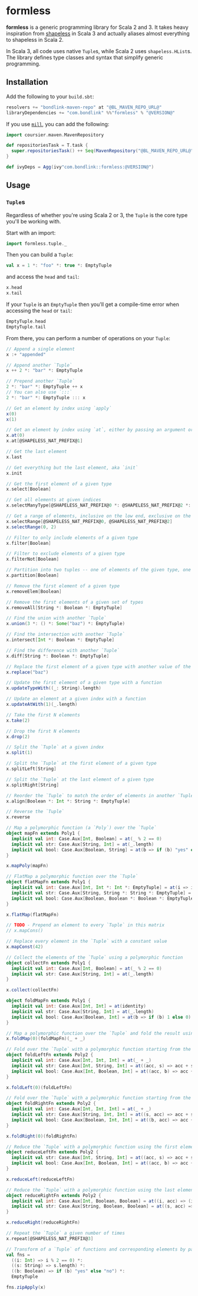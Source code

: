 # formless

**formless** is a generic programming library for Scala 2 and 3. It takes heavy inspiration from
[shapeless](https://github.com/milessabin/shapeless) in Scala 3 and actually aliases almost everything to shapeless in
Scala 2.

In Scala 3, all code uses native `Tuple`s, while Scala 2 uses `shapeless.HList`s. The library defines type classes and
syntax that simplify generic programming.

## Installation

Add the following to your `build.sbt`:

```scala
resolvers += "bondlink-maven-repo" at "@BL_MAVEN_REPO_URL@"
libraryDependencies += "com.bondlink" %%"formless" % "@VERSION@"
```

If you use [`mill`](https://github.com/com-lihaoyi/mill), you can add the following:

```scala
import coursier.maven.MavenRepository

def repositoriesTask = T.task {
  super.repositoriesTask() ++ Seq(MavenRepository("@BL_MAVEN_REPO_URL@"))
}

def ivyDeps = Agg(ivy"com.bondlink::formless:@VERSION@")
```

## Usage

### `Tuple`s

Regardless of whether you're using Scala 2 or 3, the `Tuple` is the core type you'll be working with.

Start with an import:

```scala mdoc
import formless.tuple._
```

Then you can build a `Tuple`:

```scala mdoc
val x = 1 *: "foo" *: true *: EmptyTuple
```

and access the `head` and `tail`:

```scala mdoc
x.head
x.tail
```

If your `Tuple` is an `EmptyTuple` then you'll get a compile-time error when accessing the `head` or `tail`:

```scala mdoc:fail
EmptyTuple.head
EmptyTuple.tail
```

From there, you can perform a number of operations on your `Tuple`:

```scala mdoc
// Append a single element
x :+ "appended"

// Append another `Tuple`
x ++ 2 *: "bar" *: EmptyTuple

// Prepend another `Tuple`
2 *: "bar" *: EmptyTuple ++ x
// You can also use `:::`
2 *: "bar" *: EmptyTuple ::: x

// Get an element by index using `apply`
x(0)
x(1)

// Get an element by index using `at`, either by passing an argument or an Int-literal type parameter
x.at(0)
x.at[@SHAPELESS_NAT_PREFIX@1]

// Get the last element
x.last

// Get everything but the last element, aka `init`
x.init

// Get the first element of a given type
x.select[Boolean]

// Get all elements at given indices
x.selectManyType[@SHAPELESS_NAT_PREFIX@0 *: @SHAPELESS_NAT_PREFIX@2 *: EmptyTuple]

// Get a range of elements, inclusive on the low end, exclusive on the high end
x.selectRange[@SHAPELESS_NAT_PREFIX@0, @SHAPELESS_NAT_PREFIX@2]
x.selectRange(0, 2)

// Filter to only include elements of a given type
x.filter[Boolean]

// Filter to exclude elements of a given type
x.filterNot[Boolean]

// Partition into two tuples -- one of elements of the given type, one of the remaining elements
x.partition[Boolean]

// Remove the first element of a given type
x.removeElem[Boolean]

// Remove the first elements of a given set of types
x.removeAll[String *: Boolean *: EmptyTuple]

// Find the union with another `Tuple`
x.union(3 *: () *: Some("baz") *: EmptyTuple)

// Find the intersection with another `Tuple`
x.intersect[Int *: Boolean *: EmptyTuple]

// Find the difference with another `Tuple`
x.diff[String *: Boolean *: EmptyTuple]

// Replace the first element of a given type with another value of the same type
x.replace("baz")

// Update the first element of a given type with a function
x.updateTypeWith((_: String).length)

// Update an element at a given index with a function
x.updateAtWith(1)(_.length)

// Take the first N elements
x.take(2)

// Drop the first N elements
x.drop(2)

// Split the `Tuple` at a given index
x.split(1)

// Split the `Tuple` at the first element of a given type
x.splitLeft[String]

// Split the `Tuple` at the last element of a given type
x.splitRight[String]

// Reorder the `Tuple` to match the order of elements in another `Tuple`
x.align[Boolean *: Int *: String *: EmptyTuple]

// Reverse the `Tuple`
x.reverse

// Map a polymorphic function (a `Poly`) over the `Tuple`
object mapFn extends Poly1 {
  implicit val int: Case.Aux[Int, Boolean] = at(_ % 2 == 0)
  implicit val str: Case.Aux[String, Int] = at(_.length)
  implicit val bool: Case.Aux[Boolean, String] = at(b => if (b) "yes" else "no")
}

x.mapPoly(mapFn)

// FlatMap a polymorphic function over the `Tuple`
object flatMapFn extends Poly1 {
  implicit val int: Case.Aux[Int, Int *: Int *: EmptyTuple] = at(i => i *: (i * 2) *: EmptyTuple)
  implicit val str: Case.Aux[String, String *: String *: EmptyTuple] = at(s => s *: s.reverse *: EmptyTuple)
  implicit val bool: Case.Aux[Boolean, Boolean *: Boolean *: EmptyTuple] = at(b => b *: !b *: EmptyTuple)
}

x.flatMap(flatMapFn)

// TODO - Prepend an element to every `Tuple` in this matrix
// x.mapCons()

// Replace every element in the `Tuple` with a constant value
x.mapConst(42)

// Collect the elements of the `Tuple` using a polymorphic function
object collectFn extends Poly1 {
  implicit val int: Case.Aux[Int, Boolean] = at(_ % 2 == 0)
  implicit val str: Case.Aux[String, Int] = at(_.length)
}

x.collect(collectFn)

object foldMapFn extends Poly1 {
  implicit val int: Case.Aux[Int, Int] = at(identity)
  implicit val str: Case.Aux[String, Int] = at(_.length)
  implicit val bool: Case.Aux[Boolean, Int] = at(b => if (b) 1 else 0)
}

// Map a polymorphic function over the `Tuple` and fold the result using a function
x.foldMap(0)(foldMapFn)(_ + _)

// Fold over the `Tuple` with a polymorphic function starting from the beginning
object foldLeftFn extends Poly2 {
  implicit val int: Case.Aux[Int, Int, Int] = at(_ + _)
  implicit val str: Case.Aux[Int, String, Int] = at((acc, s) => acc + s.length)
  implicit val bool: Case.Aux[Int, Boolean, Int] = at((acc, b) => acc + (if (b) 1 else 0))
}

x.foldLeft(0)(foldLeftFn)

// Fold over the `Tuple` with a polymorphic function starting from the end
object foldRightFn extends Poly2 {
  implicit val int: Case.Aux[Int, Int, Int] = at(_ + _)
  implicit val str: Case.Aux[String, Int, Int] = at((s, acc) => acc + s.length)
  implicit val bool: Case.Aux[Boolean, Int, Int] = at((b, acc) => acc + (if (b) 1 else 0))
}

x.foldRight(0)(foldRightFn)

// Reduce the `Tuple` with a polymorphic function using the first element as the initial value
object reduceLeftFn extends Poly2 {
  implicit val str: Case.Aux[Int, String, Int] = at((acc, s) => acc + s.length)
  implicit val bool: Case.Aux[Int, Boolean, Int] = at((acc, b) => acc + (if (b) 1 else 0))
}

x.reduceLeft(reduceLeftFn)

// Reduce the `Tuple` with a polymorphic function using the last element as the initial value
object reduceRightFn extends Poly2 {
  implicit val int: Case.Aux[Int, Boolean, Boolean] = at((i, acc) => (i % 2 == 0) || acc)
  implicit val str: Case.Aux[String, Boolean, Boolean] = at((s, acc) => s.nonEmpty && acc)
}

x.reduceRight(reduceRightFn)

// Repeat the `Tuple` a given number of times
x.repeat[@SHAPELESS_NAT_PREFIX@3]

// Transform of a `Tuple` of functions and corresponding elements by passing the element to the function
val fns =
  ((i: Int) => i % 2 == 0) *:
  ((s: String) => s.length) *:
  ((b: Boolean) => if (b) "yes" else "no") *:
  EmptyTuple

fns.zipApply(x)
```
